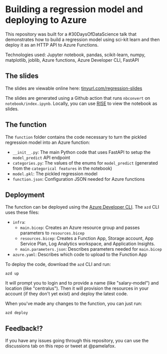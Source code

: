 # Building a regression model and deploying to Azure

This repository was built for a #30DaysOfDataScience talk that demonstrates how to build a regression model using sci-kit learn and then deploy it as an HTTP API to Azure Functions.

Technologies used: Jupyter notebook, pandas, scikit-learn, numpy, matplotlib, joblib, Azure functions, Azure Developer CLI, FastAPI

## The slides

The slides are viewable online here:
[tinyurl.com/regression-slides](https://pamelafox.github.io/regression-model-azure-demo/notebook/)

The slides are generated using a Github action that runs `nbconvert` on `notebook/index.ipynb`.
Locally, you can use [RISE](https://rise.readthedocs.io/en/stable/) to view the notebook as slides.

## The function

The `function` folder contains the code necessary to turn the pickled regression model into an Azure function:

* `__init__.py`: The main Python code that uses FastAPI to setup the `model_predict` API endpoint
* `categories.py`: The values of the enums for `model_predict` (generated from the `categorical features` in the notebook)
* `model.pkl`: The pickled regression model
* `function.json`: Configuration JSON needed for Azure functions

## Deployment

The function can be deployed using the [Azure Developer CLI](https://learn.microsoft.com/en-us/azure/developer/azure-developer-cli/overview?WT.mc_id=python-79071-pamelafox). The `azd` CLI uses these files:

* `infra`:
  * `main.bicep`: Creates an Azure resource group and passes parameters to `resources.bicep`
  * `resources.bicep`: Creates a Function App, Storage account, App Service Plan, Log Analytics workspace, and Application Insights.
  * `main.parameters.json`: Describes parameters needed for `main.bicep`
* `azure.yaml`: Describes which code to upload to the Function App

To deploy the code, download the `azd` CLI and run:

```shell
azd up
```

It will prompt you to login and to provide a name (like "salary-model") and location (like "centralus"). Then it will provision the resources in your account (if they don't yet exist) and deploy the latest code.

When you've made any changes to the function, you can just run:

```shell
azd deploy
```


## Feedback!?

If you have any issues going through this repository, you can use the discussions tab on this repo or tweet at @pamelafox.
